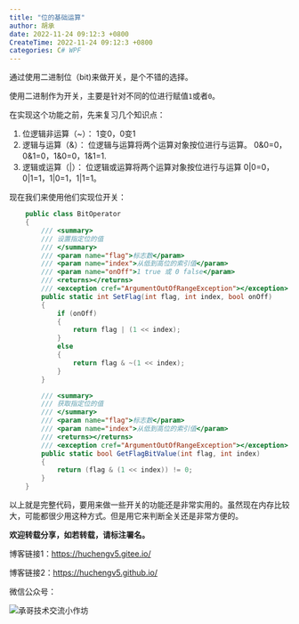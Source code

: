 ```yaml
---
title: "位的基础运算"
author: 胡承
date: 2022-11-24 09:12:3 +0800
CreateTime: 2022-11-24 09:12:3 +0800
categories: C# WPF
---
```


通过使用二进制位（bit)来做开关，是个不错的选择。

<!-- more -->

使用二进制作为开关，主要是针对不同的位进行赋值`1`或者`0`。

在实现这个功能之前，先来复习几个知识点：

1. 位逻辑非运算（~）：
    1变0，0变1
1. 逻辑与运算（&）：
 位逻辑与运算将两个运算对象按位进行与运算。
    0&0=0，0&1=0，1&0=0，1&1=1.
1. 逻辑或运算（|）：
位逻辑或运算将两个运算对象按位进行与运算
0|0=0，0|1=1，1|0=1，1|1=1。

现在我们来使用他们实现位开关：

```cs
    public class BitOperator
    {
        /// <summary>
        /// 设置指定位的值
        /// </summary>
        /// <param name="flag">标志数</param>
        /// <param name="index">从低到高位的索引值</param>
        /// <param name="onOff">1 true 或 0 false</param>
        /// <returns></returns>
        /// <exception cref="ArgumentOutOfRangeException"></exception>
        public static int SetFlag(int flag, int index, bool onOff)
        {
            if (onOff)
            {
                return flag | (1 << index);
            }
            else
            {
                return flag & ~(1 << index);
            }
        }

        /// <summary>
        /// 获取指定位的值
        /// </summary>
        /// <param name="flag">标志数</param>
        /// <param name="index">从低到高位的索引值</param>
        /// <returns></returns>
        /// <exception cref="ArgumentOutOfRangeException"></exception>
        public static bool GetFlagBitValue(int flag, int index)
        {
            return (flag & (1 << index)) != 0;
        }
    }
```
以上就是完整代码，要用来做一些开关的功能还是非常实用的。虽然现在内存比较大，可能都很少用这种方式。但是用它来判断全关还是非常方便的。

**欢迎转载分享，如若转载，请标注署名。**

博客链接1：https://huchengv5.gitee.io/

博客链接2：https://huchengv5.github.io/

微信公众号：

![承哥技术交流小作坊](https://i.loli.net/2021/09/27/FmsaLU1Oo7tX8kl.jpg)